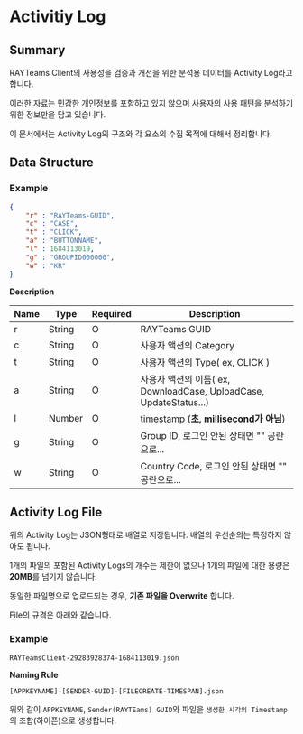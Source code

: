 # Activitiy Log

## Summary

RAYTeams Client의 사용성을 검증과 개선을 위한 분석용 데이터를 Activity Log라고 합니다.

이러한 자료는 민감한 개인정보를 포함하고 있지 않으며 사용자의 사용 패턴을 분석하기 위한 정보만을 담고 있습니다.

이 문서에서는 Activity Log의 구조와 각 요소의 수집 목적에 대해서 정리합니다.

## Data Structure

### Example

```JSON
{
    "r" : "RAYTeams-GUID",
    "c" : "CASE",
    "t" : "CLICK",
    "a" : "BUTTONNAME",
    "l" : 1684113019,
    "g" : "GROUPID000000",
    "w" : "KR"
}
```

**Description**

| Name | Type | Required | Description |
| --- | --- | --- | --- |
| r | String | O | RAYTeams GUID  |
| c | String | O | 사용자 액션의 Category  |
| t | String | O  | 사용자 액션의 Type( ex, CLICK )  |
| a | String | O  | 사용자 액션의 이름( ex, DownloadCase, UploadCase, UpdateStatus...)  |
| l | Number | O  | timestamp (**초, millisecond가 아님**)  |
| g | String | O  | Group ID, 로그인 안된 상태면 "" 공란으로...  |
| w | String | O  | Country Code, 로그인 안된 상태면 "" 공란으로...  |

## Activity Log File

위의 Activity Log는 JSON형태로 배열로 저장됩니다. 배열의 우선순의는 특정하지 않아도 됩니다.

1개의 파일의 포함된 Activity Logs의 개수는 제한이 없으나 1개의 파일에 대한 용량은 **20MB**를 넘기지 않습니다.

동일한 파일명으로 업로드되는 경우, **기존 파일을 Overwrite** 합니다.

File의 규격은 아래와 같습니다.

### Example

```RAYTeamsClient-29283928374-1684113019.json```

**Naming Rule**

```[APPKEYNAME]-[SENDER-GUID]-[FILECREATE-TIMESPAN].json```

위와 같이 ```APPKEYNAME```, ```Sender(RAYTEams) GUID```와 파일을 ```생성한 시각의 Timestamp```의 조합(하이픈)으로 생성합니다.
